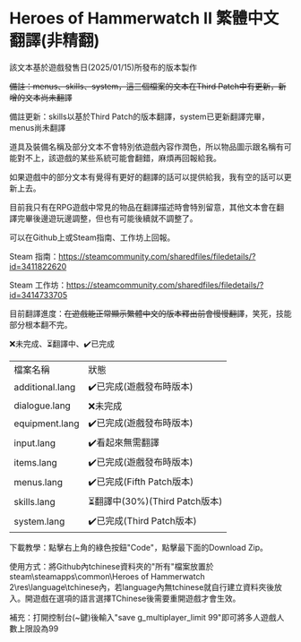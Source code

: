 <h1>Heroes of Hammerwatch II 繁體中文翻譯(非精翻)</h1>

該文本基於遊戲發售日(2025/01/15)所發布的版本製作

~~備註：menus、skills、system，這三個檔案的文本在Third Patch中有更新，新增的文本尚未翻譯~~

備註更新：skills以基於Third Patch的版本翻譯，system已更新翻譯完畢，menus尚未翻譯

道具及裝備名稱及部分文本不會特別依遊戲內容作潤色，所以物品圖示跟名稱有可能對不上，該遊戲的某些系統可能會翻錯，麻煩再回報給我。

如果遊戲中的部分文本有覺得有更好的翻譯的話可以提供給我，我有空的話可以更新上去。

目前我只有在RPG遊戲中常見的物品在翻譯描述時會特別留意，其他文本會在翻譯完畢後邊遊玩邊調整，但也有可能後續就不調整了。

可以在Github上或Steam指南、工作坊上回報。

Steam 指南：https://steamcommunity.com/sharedfiles/filedetails/?id=3411822620

Steam 工作坊：https://steamcommunity.com/sharedfiles/filedetails/?id=3414733705

目前翻譯進度：~~在遊戲能正常顯示繁體中文的版本釋出前會慢慢翻譯~~，笑死，技能部分根本翻不完。

❌未完成、⏳翻譯中、✔️已完成
<table>
    <tr>
        <td>檔案名稱</td>
        <td>狀態</td>
    </tr>
    <tr>
        <td>additional.lang</td>
        <td>✔️已完成(遊戲發布時版本)</td>
    </tr>
    <tr>
        <td>dialogue.lang</td>
        <td>❌未完成</td>
    </tr>
    <tr>
        <td>equipment.lang</td>
        <td>✔️已完成(遊戲發布時版本)</td>
    </tr>
    <tr>
        <td>input.lang</td>
        <td>✔️看起來無需翻譯</td>
    </tr>
    <tr>
        <td>items.lang</td>
        <td>✔️已完成(遊戲發布時版本)</td>
    </tr>
    <tr>
        <td>menus.lang</td>
        <td>✔️已完成(Fifth Patch版本)</td>
    </tr>
    <tr>
        <td>skills.lang</td>
        <td>⏳翻譯中(30%)(Third Patch版本)</td>
    </tr>
    <tr>
        <td>system.lang</td>
        <td>✔️已完成(Third Patch版本)</td>
    </tr>
</table>

下載教學：點擊右上角的綠色按鈕"Code"，點擊最下面的Download Zip。

使用方式：將Github內tchinese資料夾的"所有"檔案放置於steam\steamapps\common\Heroes of Hammerwatch 2\res\language\tchinese內，若language內無tchinese就自行建立資料夾後放入。開遊戲在選項的語言選擇TChinese後需要重開遊戲才會生效。

補充：打開控制台(~鍵)後輸入"save g_multiplayer_limit 99"即可將多人遊戲人數上限設為99

